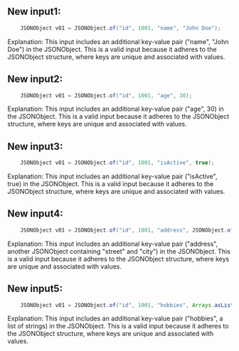 ## New input1:
```java
    JSONObject v01 = JSONObject.of("id", 1001, "name", "John Doe");
```
Explanation: This input includes an additional key-value pair ("name", "John Doe") in the JSONObject. This is a valid input because it adheres to the JSONObject structure, where keys are unique and associated with values.

## New input2:
```java
    JSONObject v01 = JSONObject.of("id", 1001, "age", 30);
```
Explanation: This input includes an additional key-value pair ("age", 30) in the JSONObject. This is a valid input because it adheres to the JSONObject structure, where keys are unique and associated with values.

## New input3:
```java
    JSONObject v01 = JSONObject.of("id", 1001, "isActive", true);
```
Explanation: This input includes an additional key-value pair ("isActive", true) in the JSONObject. This is a valid input because it adheres to the JSONObject structure, where keys are unique and associated with values.

## New input4:
```java
    JSONObject v01 = JSONObject.of("id", 1001, "address", JSONObject.of("street", "123 Main St", "city", "New York"));
```
Explanation: This input includes an additional key-value pair ("address", another JSONObject containing "street" and "city") in the JSONObject. This is a valid input because it adheres to the JSONObject structure, where keys are unique and associated with values.

## New input5:
```java
    JSONObject v01 = JSONObject.of("id", 1001, "hobbies", Arrays.asList("reading", "coding"));
```
Explanation: This input includes an additional key-value pair ("hobbies", a list of strings) in the JSONObject. This is a valid input because it adheres to the JSONObject structure, where keys are unique and associated with values.

